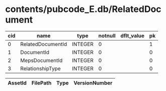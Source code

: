 # contents/pubcode_E.db/RelatedDocument

|cid|name|type|notnull|dflt_value|pk|
| - | -- | -- | ----- | -------- | - |
|0|RelatedDocumentId|INTEGER|0||1|
|1|DocumentId|INTEGER|0||0|
|2|MepsDocumentId|INTEGER|0||0|
|3|RelationshipType|INTEGER|0||0|

| AssetId | FilePath | Type | VersionNumber |
| - | - | - | - |
